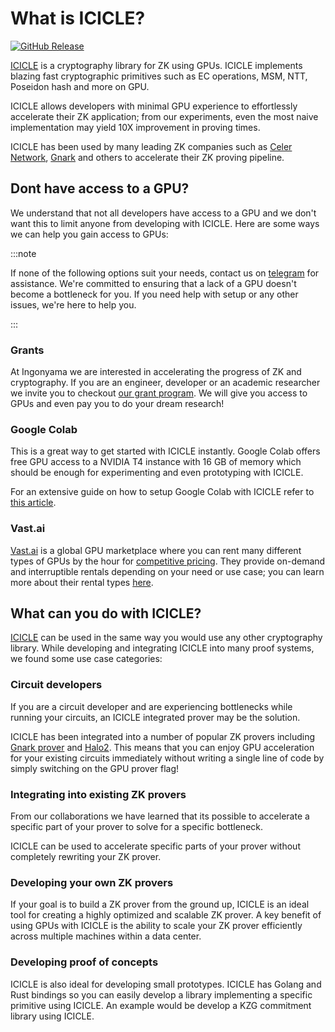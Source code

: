 # What is ICICLE?

[![GitHub Release](https://img.shields.io/github/v/release/ingonyama-zk/icicle)](https://github.com/ingonyama-zk/icicle/releases)

[ICICLE](https://github.com/ingonyama-zk/icicle) is a cryptography library for ZK using GPUs. ICICLE implements blazing fast cryptographic primitives such as EC operations, MSM, NTT, Poseidon hash and more on GPU.

ICICLE allows developers with minimal GPU experience to effortlessly accelerate their ZK application; from our experiments, even the most naive implementation may yield 10X improvement in proving times.

ICICLE has been used by many leading ZK companies such as [Celer Network](https://github.com/celer-network), [Gnark](https://github.com/Consensys/gnark) and others to accelerate their ZK proving pipeline.

## Dont have access to a GPU?

We understand that not all developers have access to a GPU and we don't want this to limit anyone from developing with ICICLE.
Here are some ways we can help you gain access to GPUs:

:::note

If none of the following options suit your needs, contact us on [telegram](https://t.me/RealElan) for assistance. We're committed to ensuring that a lack of a GPU doesn't become a bottleneck for you. If you need help with setup or any other issues, we're here to help you.

:::

### Grants

At Ingonyama we are interested in accelerating the progress of ZK and cryptography. If you are an engineer, developer or an academic researcher we invite you to checkout [our grant program](https://www.ingonyama.com/blog/icicle-for-researchers-grants-challenges). We will give you access to GPUs and even pay you to do your dream research!

### Google Colab

This is a great way to get started with ICICLE instantly. Google Colab offers free GPU access to a NVIDIA T4 instance with 16 GB of memory which should be enough for experimenting and even prototyping with ICICLE.

For an extensive guide on how to setup Google Colab with ICICLE refer to [this article](./colab-instructions.md).

### Vast.ai

[Vast.ai](https://vast.ai/) is a global GPU marketplace where you can rent many different types of GPUs by the hour for [competitive pricing](https://vast.ai/pricing). They provide on-demand and interruptible rentals depending on your need or use case; you can learn more about their rental types [here](https://vast.ai/faq#rental-types).

## What can you do with ICICLE?

[ICICLE](https://github.com/ingonyama-zk/icicle) can be used in the same way you would use any other cryptography library. While developing and integrating ICICLE into many proof systems, we found some use case categories:

### Circuit developers

If you are a circuit developer and are experiencing bottlenecks while running your circuits, an ICICLE integrated prover may be the solution.

ICICLE has been integrated into a number of popular ZK provers including [Gnark prover](https://github.com/Consensys/gnark) and [Halo2](https://github.com/zkonduit/halo2). This means that you can enjoy GPU acceleration for your existing circuits immediately without writing a single line of code by simply switching on the GPU prover flag!

### Integrating into existing ZK provers

From our collaborations we have learned that its possible to accelerate a specific part of your prover to solve for a specific bottleneck.

ICICLE can be used to accelerate specific parts of your prover without completely rewriting your ZK prover.

### Developing your own ZK provers

If your goal is to build a ZK prover from the ground up, ICICLE is an ideal tool for creating a highly optimized and scalable ZK prover. A key benefit of using GPUs with ICICLE is the ability to scale your ZK prover efficiently across multiple machines within a data center.

### Developing proof of concepts

ICICLE is also ideal for developing small prototypes. ICICLE has Golang and Rust bindings so you can easily develop a library implementing a specific primitive using ICICLE. An example would be develop a KZG commitment library using ICICLE.
